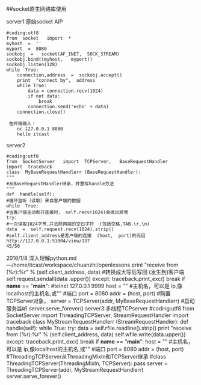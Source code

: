 ##socket原生网络库使用server1:原始socket AIP
	#coding:utf­8
	from  socket   import  *
	myhost  =  ''
	myport  =  8080
	sockobj  =   socket(AF_INET,  SOCK_STREAM)
	sockobj.bind((myhost,   myport))
	sockobj.listen(128)
	while  True:
	    connection,address  =  sockobj.accept()
	    print  "connect by",  address
	    while True:
	        data = connection.recv(1024)
	        if not data:
	            break
	        connection.send('echo' + data)
	    connection.close()
	    
	 在终端输入：
	 	nc 127.0.0.1 8080
	 	hello itcast
	server2
	#coding:utf­8
	from  SocketServer   import  TCPServer,   BaseRequestHandler
	import  traceback
	class  MyBaseRequestHandlerr (BaseRequestHandler):
	"""
	#从BaseRequestHandler继承，并重写handle方法
	"""
	def  handle(self):
	#循环监听（读取）来自客户端的数据
	while  True:
	#当客户端主动断开连接时， self.recv(1024)会抛出异常
	try:
	#一次读取1024字节,并去除两端的空白字符  (包括空格,TAB,\r,\n)
	data  =  self.request.recv(1024).strip()
	#self.client_address是客户端的连接  (host,  port)的元组
	http://127.0.0.1:51004/view/137
	45/50   2016/1/8深入理解python.md—/home/itcast/workspace/chuanzhi/openlessonsprint  "receive   from  (%r):%r"   %  (self.client_address,   data)#转换成大写后写回 (发生到)客户端self.request.sendall(data .upper())except:traceback.print_exc()breakif  __name__   ==  "__main__":#telnet  127.0.0.1   9999host  =  ""#主机名，可以是 ip,像localhost的主机名,或""#端口port  =  8080addr  =  (host,   port)#购置TCPServer对象，server  =  TCPServer(addr,   MyBaseRequestHandlerr)#启动服务监听server.serve_forever()server3:多线程TCPserver#coding:utf­8from  SocketServer   import  ThreadingTCPServer,   StreamRequestHandlerimport  tracebackclass  MyStreamRequestHandlerr (StreamRequestHandler):def  handle(self):while  True:try:data  =  self.rfile.readline().strip()print  "receive   from  (%r):%r"   %  (self.client_address,   data)self.wfile.write(data.upper())except:traceback.print_exc()breakif  __name__   ==  "__main__":host  =  ""#主机名，可以是 ip,像localhost的主机名,或""#端口port  =  8080addr  =  (host,   port)#ThreadingTCPServer从ThreadingMixIn和TCPServer继承#class  ThreadingTCPServer(ThreadingMixIn,    TCPServer):   passserver  =  ThreadingTCPServer(addr,    MyStreamRequestHandlerr)server.serve_forever()